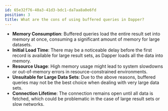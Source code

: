 ```yaml
---
id: 65e32f76-40a3-41d3-bdc1-da7aa8a0e6fd
position: 3
title: What are the cons of using buffered queries in Dapper?
---
```


- **Memory Consumption**: Buffered queries load the entire result set into memory at once, consuming a significant amount of memory for large datasets.
- **Initial Load Time**: There may be a noticeable delay before the first record is available for large result sets, as Dapper loads all the data into memory.
- **Resource Usage**: High memory usage might lead to system slowdowns or out-of-memory errors in resource-constrained environments.
- **Unsuitable for Large Data Sets**: Due to the above reasons, buffered queries may not be the best choice when dealing with very large data sets.
- **Connection Lifetime**: The connection remains open until all data is fetched, which could be problematic in the case of large result sets or slow networks.